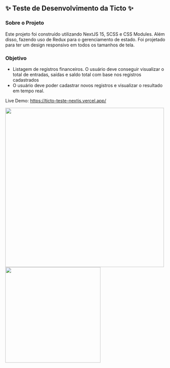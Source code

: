 ## ✨ Teste de Desenvolvimento da Ticto ✨

### Sobre o Projeto
Este projeto foi construído utilizando NextJS 15, SCSS e CSS Modules. Além disso, fazendo uso de Redux para o gerenciamento de estado.
Foi projetado para ter um design responsivo em todos os tamanhos de tela.

### Objetivo
- Listagem de registros financeiros. O usuário deve conseguir visualizar o total de entradas, saídas e saldo total com base nos registros cadastrados
- O usuário deve poder cadastrar novos registros e visualizar o resultado em tempo real.

Live Demo: https://ticto-teste-nextjs.vercel.app/

<img src="https://github.com/user-attachments/assets/e0dc329b-7ce8-4933-ac35-1e9378b0e197" width="500px"/>
<img src="https://github.com/user-attachments/assets/84530a54-3591-4bd4-9971-bbe8c5b35524" width="300px"/>


